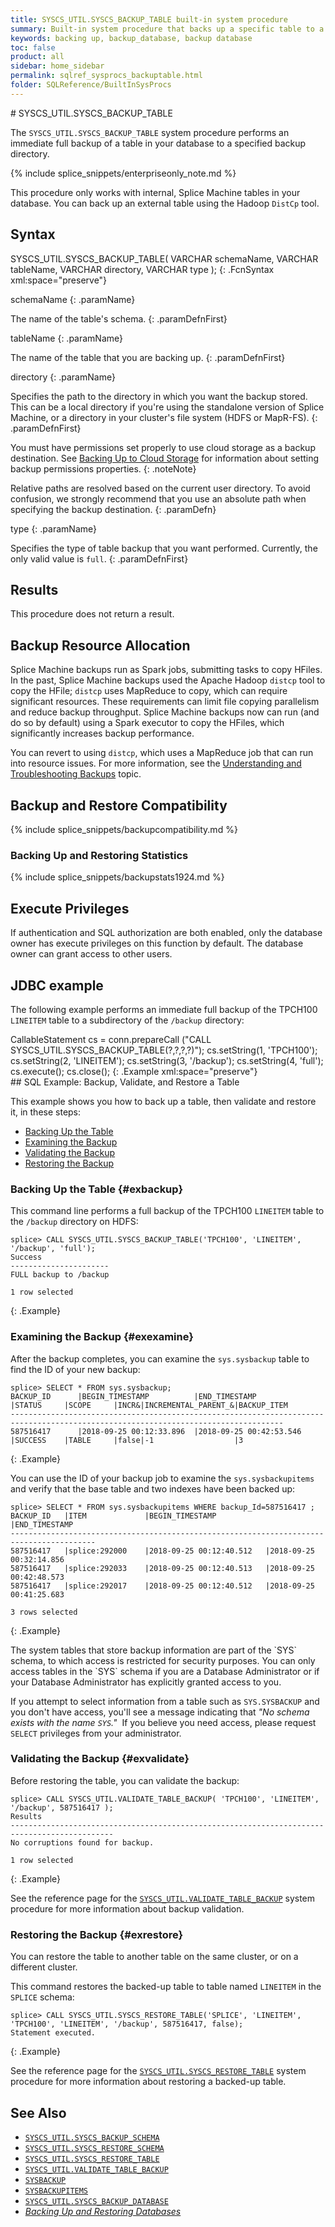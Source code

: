 ```yaml
---
title: SYSCS_UTIL.SYSCS_BACKUP_TABLE built-in system procedure
summary: Built-in system procedure that backs up a specific table to a specified backup directory.
keywords: backing up, backup_database, backup database
toc: false
product: all
sidebar: home_sidebar
permalink: sqlref_sysprocs_backuptable.html
folder: SQLReference/BuiltInSysProcs
---
```

<section>
<div class="TopicContent" data-swiftype-index="true" markdown="1">
# SYSCS_UTIL.SYSCS_BACKUP_TABLE

The `SYSCS_UTIL.SYSCS_BACKUP_TABLE` system procedure performs an
immediate full backup of a table in your database to a specified
backup directory.

{% include splice_snippets/enterpriseonly_note.md %}

This procedure only works with internal, Splice Machine tables in your database. You can back up an external table using the Hadoop `DistCp` tool.

## Syntax

<div class="fcnWrapperWide" markdown="1">
    SYSCS_UTIL.SYSCS_BACKUP_TABLE( VARCHAR schemaName,
                                   VARCHAR tableName,
                                   VARCHAR directory,
                                   VARCHAR type );
{: .FcnSyntax xml:space="preserve"}

</div>
<div class="paramList" markdown="1">

schemaName
{: .paramName}

The name of the table's schema.
{: .paramDefnFirst}

tableName
{: .paramName}

The name of the table that you are backing up.
{: .paramDefnFirst}

directory
{: .paramName}

Specifies the path to the directory in which you want the backup stored.
This can be a local directory if you're using the standalone version of
Splice Machine, or a directory in your cluster's file system (HDFS or
MapR-FS).
{: .paramDefnFirst}

You must have permissions set properly to use cloud storage as a backup
destination. See [Backing Up to Cloud
Storage](onprem_admin_backingup.html#Backing) for information about setting backup permissions properties.
{: .noteNote}

Relative paths are resolved based on the current user directory. To
avoid confusion, we strongly recommend that you use an absolute path
when specifying the backup destination.
{: .paramDefn}

type
{: .paramName}

Specifies the type of table backup that you want performed. Currently, the only valid value is `full`.
{: .paramDefnFirst}
</div>

## Results

This procedure does not return a result.

## Backup Resource Allocation

Splice Machine backups run as Spark jobs, submitting tasks to copy HFiles. In the past, Splice Machine backups used the Apache Hadoop `distcp` tool to copy the HFile; `distcp` uses MapReduce to copy, which can require significant resources. These requirements can limit file copying parallelism and reduce backup throughput. Splice Machine backups now can run (and do so by default) using a Spark executor to copy the HFiles, which significantly increases backup performance.

You can revert to using `distcp`, which uses a MapReduce job that can run into resource issues. For more information, see the [Understanding and Troubleshooting Backups](bestpractices_onprem_backups.html) topic.

## Backup and Restore Compatibility

{% include splice_snippets/backupcompatibility.md %}

### Backing Up and Restoring Statistics
{% include splice_snippets/backupstats1924.md %}

## Execute Privileges

If authentication and SQL authorization are both enabled, only the
database owner has execute privileges on this function by default. The
database owner can grant access to other users.

## JDBC example

The following example performs an immediate full backup of the TPCH100 `LINEITEM` table to a
subdirectory of the `/backup` directory:

<div class="preWrapper" markdown="1">
    CallableStatement cs = conn.prepareCall
      ("CALL SYSCS_UTIL.SYSCS_BACKUP_TABLE(?,?,?,?)");
      cs.setString(1, 'TPCH100');
      cs.setString(2, 'LINEITEM');
      cs.setString(3, '/backup');
      cs.setString(4, 'full');
      cs.execute();
      cs.close();
{: .Example xml:space="preserve"}

</div>
## SQL Example: Backup, Validate, and Restore a Table

This example shows you how to back up a table, then validate and restore it, in these steps:

* [Backing Up the Table](#exbackup)
* [Examining the Backup](#exexamine)
* [Validating the Backup](#exvalidate)
* [Restoring the Backup](#exrestore)

### Backing Up the Table  {#exbackup}
This command line performs a full backup of the TPCH100 `LINEITEM` table to the `/backup` directory on HDFS:

```
splice> CALL SYSCS_UTIL.SYSCS_BACKUP_TABLE('TPCH100', 'LINEITEM', '/backup', 'full');
Success
----------------------
FULL backup to /backup

1 row selected
```
{: .Example}

### Examining the Backup  {#exexamine}

After the backup completes, you can examine the `sys.sysbackup` table to find the ID of your new backup:

```
splice> SELECT * FROM sys.sysbackup;
BACKUP_ID      |BEGIN_TIMESTAMP          |END_TIMESTAMP            |STATUS     |SCOPE     |INCR&|INCREMENTAL_PARENT_&|BACKUP_ITEM
-----------------------------------------------------------------------------------------------------------------------------------
587516417      |2018-09-25 00:12:33.896  |2018-09-25 00:42:53.546  |SUCCESS    |TABLE     |false|-1                  |3

```
{: .Example}

You can use the ID of your backup job to examine the `sys.sysbackupitems` and verify that the base table and two indexes have been backed up:

```
splice> SELECT * FROM sys.sysbackupitems WHERE backup_Id=587516417 ;
BACKUP_ID   |ITEM             |BEGIN_TIMESTAMP           |END_TIMESTAMP
-----------------------------------------------------------------------------------------
587516417   |splice:292000    |2018-09-25 00:12:40.512   |2018-09-25 00:32:14.856
587516417   |splice:292033    |2018-09-25 00:12:40.513   |2018-09-25 00:42:48.573
587516417   |splice:292017    |2018-09-25 00:12:40.512   |2018-09-25 00:41:25.683

3 rows selected
```
{: .Example}


<div class="noteIcon" markdown="1">
The system tables that store backup information are part of the `SYS` schema, to which access is restricted for security purposes. You can only access tables in the `SYS` schema if you are a Database Administrator or if your Database Administrator has explicitly granted access to you.

If you attempt to select information from a table such as `SYS.SYSBACKUP` and you don't have access, you'll see a message indicating that _"No schema exists with the name `SYS`."_&nbsp; If you believe you need access, please request
 `SELECT` privileges from your administrator.
</div>

### Validating the Backup  {#exvalidate}
Before restoring the table, you can validate the backup:
```
splice> CALL SYSCS_UTIL.VALIDATE_TABLE_BACKUP( 'TPCH100', 'LINEITEM', '/backup', 587516417 );
Results
---------------------------------------------------------------------------------------------
No corruptions found for backup.

1 row selected
```
{: .Example}

See the reference page for the [`SYSCS_UTIL.VALIDATE_TABLE_BACKUP`](sqlref_sysprocs_validatetablebackup.html) system procedure for more information about backup validation.

### Restoring the Backup  {#exrestore}
You can restore the table to another table on the same cluster, or on a different cluster.

This command restores the backed-up table to table named `LINEITEM` in the `SPLICE` schema:
```
splice> CALL SYSCS_UTIL.SYSCS_RESTORE_TABLE('SPLICE', 'LINEITEM', 'TPCH100', 'LINEITEM', '/backup', 587516417, false);
Statement executed.
```
{: .Example}

See the reference page for the [`SYSCS_UTIL.SYSCS_RESTORE_TABLE`](sqlref_sysprocs_restoretable.html) system procedure for more information about restoring a backed-up table.

## See Also

* [`SYSCS_UTIL.SYSCS_BACKUP_SCHEMA`](sqlref_sysprocs_backupschema.html)
* [`SYSCS_UTIL.SYSCS_RESTORE_SCHEMA`](sqlref_sysprocs_restoreschema.html)
* [`SYSCS_UTIL.SYSCS_RESTORE_TABLE`](sqlref_sysprocs_restoretable.html)
* [`SYSCS_UTIL.VALIDATE_TABLE_BACKUP`](sqlref_sysprocs_validatetablebackup.html)
* [`SYSBACKUP`](sqlref_systables_sysbackup.html)
* [`SYSBACKUPITEMS`](sqlref_systables_sysbackupitems.html)
* [`SYSCS_UTIL.SYSCS_BACKUP_DATABASE`](sqlref_sysprocs_backupdb.html)
* [*Backing Up and Restoring Databases*](onprem_admin_backingup.html)

</div>
</section>
